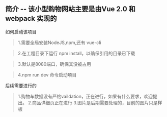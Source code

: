 ## 简介 -- 该小型购物网站主要是由Vue 2.0 和 webpack 实现的

如何启动该项目

> 1.需要全局安装NodeJS,npm,还有 vue-cli

> 2.在工程目录下运行 npm install，以确保引用的目录已下载

> 3.默认是8080端口，确保其没被占用

> 4.npm run dev 命令启动项目

后续需要进行的

> 1.购物车数据没有严格vaildation，正在进行，如果有什么要求，欢迎提出。
> 2.商品详细页正在进行
> 3.图片是后期需要处理的，目前的图片只是样板
